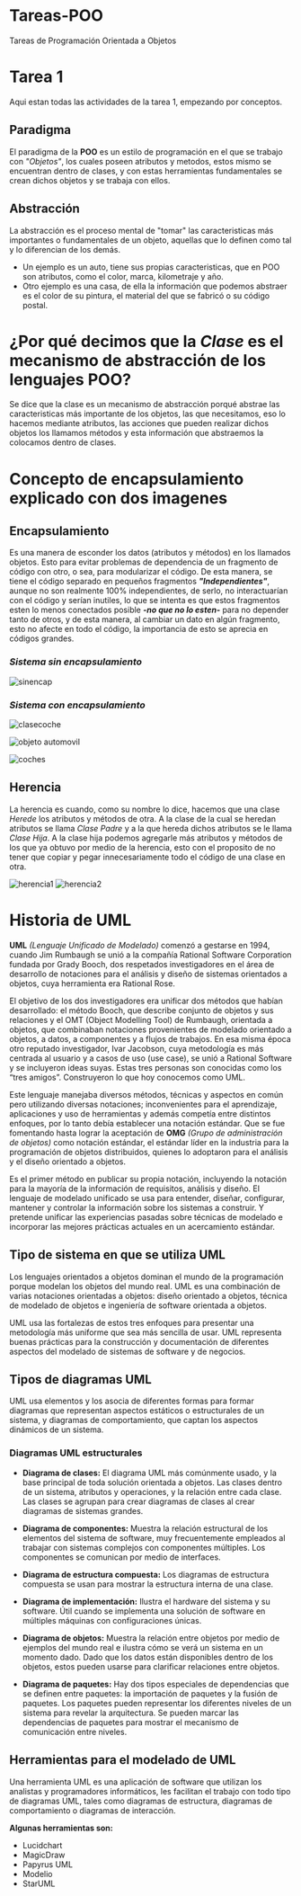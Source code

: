 # Tareas-POO
Tareas de Programación Orientada a Objetos
# Tarea 1
Aqui estan todas las actividades de la tarea 1, empezando por conceptos.

## Paradigma
El paradigma de la **POO** es un estilo de programación en el que se trabajo con _"Objetos"_, los cuales poseen atributos y metodos, estos mismo se encuentran dentro de clases, y con estas herramientas fundamentales se crean dichos objetos y se trabaja con ellos.

## Abstracción
La abstracción es el proceso mental de "tomar" las caracteristicas más importantes o fundamentales de un objeto, aquellas que lo definen como tal y lo diferencian de los demás.

+ Un ejemplo es un auto, tiene sus propias caracteristicas, que en POO son atributos, como el color, marca, kilometraje y año.
+ Otro ejemplo es una casa, de ella la información que podemos abstraer es el color de su pintura, el material del que se fabricó o su código postal.

# ¿Por qué decimos que la _Clase_ es el mecanismo de abstracción de los lenguajes POO?
Se dice que la clase es un mecanismo de abstracción porqué abstrae las caracteristicas más importante de los objetos, las que necesitamos, eso lo hacemos mediante atributos, las acciones que pueden realizar dichos objetos los llamamos métodos y esta información que abstraemos la colocamos dentro de clases.

# Concepto de encapsulamiento explicado con dos imagenes

## Encapsulamiento
Es una manera de esconder los datos (atributos y métodos) en los llamados objetos. Esto para evitar problemas de dependencia de un fragmento de código con otro, o sea, para modularizar el código. De esta manera, se tiene el código separado en pequeños fragmentos **_"Independientes"_**, aunque no son realmente 100% independientes, de serlo, no interactuarían con el código y serían inutiles, lo que se intenta es que estos fragmentos esten lo menos conectados posible **_-no que no lo esten-_** para no depender tanto de otros, y de esta manera, al cambiar un dato en algún fragmento, esto no afecte en todo el código, la importancia de esto se aprecia en códigos grandes.

### _Sistema sin encapsulamiento_
![sinencap](https://user-images.githubusercontent.com/47732464/53306394-6466d000-3841-11e9-9c42-1dc0afa1fd3c.JPG)

### _Sistema con encapsulamiento_
![clasecoche](https://user-images.githubusercontent.com/47732464/53306395-69c41a80-3841-11e9-8561-e080650f3c04.png)

![objeto automovil](https://user-images.githubusercontent.com/47732464/53306393-63ce3980-3841-11e9-97a2-00bf6185f060.png)

![coches](https://user-images.githubusercontent.com/47732464/53306418-b6a7f100-3841-11e9-9184-a92c9d5eb7c2.png)

## Herencia
La herencia es cuando, como su nombre lo dice, hacemos que una clase *_Herede_* los atributos y métodos de otra. A la clase de la cual se heredan atributos se llama *_Clase Padre_* y a la que hereda dichos atributos se le llama *_Clase Hija_*. A la clase hija podemos agregarle más atributos y métodos de los que ya obtuvo por medio de la herencia, esto con el proposito de no tener que copiar y pegar innecesariamente todo el código de una clase en otra.

![herencia1](https://user-images.githubusercontent.com/47732464/53305745-0edaf500-383a-11e9-8b59-85a6fdccceba.JPG)
![herencia2](https://user-images.githubusercontent.com/47732464/53305746-0edaf500-383a-11e9-92c5-8cd55e94e9e5.JPG)

# Historia de UML
**UML** _(Lenguaje Unificado de Modelado)_ comenzó a gestarse en 1994, cuando Jim Rumbaugh se unió a la compañía Rational Software Corporation fundada por Grady Booch, dos respetados investigadores en el área de desarrollo de notaciones para el análisis y diseño de sistemas orientados a objetos, cuya herramienta era Rational Rose.

El objetivo de los dos investigadores era unificar dos métodos que habían desarrollado: el método Booch, que describe conjunto de objetos y sus relaciones  y el OMT (Object Modelling Tool) de Rumbaugh, orientada a objetos,  que combinaban notaciones provenientes de modelado orientado a objetos, a datos, a componentes y a flujos de trabajos. En esa misma época otro reputado investigador,  Ivar Jacobson,  cuya metodología es más centrada al usuario y a casos de uso (use case), se unió  a Rational Software y se incluyeron ideas suyas. Estas tres personas son conocidas como los “tres amigos”. Construyeron lo que hoy conocemos como UML.

Este lenguaje manejaba diversos métodos, técnicas y aspectos en común pero utilizando diversas notaciones; inconvenientes para el aprendizaje, aplicaciones y uso de herramientas y además competía entre distintos enfoques, por lo tanto debía establecer una notación estándar. Que se fue fomentando hasta lograr la aceptación de **OMG** _(Grupo de administración de objetos)_ como notación estándar, el estándar líder en la industria para la programación de objetos distribuidos, quienes lo adoptaron para el análisis y el diseño orientado a objetos.

Es el primer método en publicar su propia notación, incluyendo la notación para la mayoría de la información de requisitos, análisis y diseño. El lenguaje de modelado unificado se usa para entender, diseñar, configurar, mantener y controlar la información sobre los sistemas a construir. Y pretende unificar las experiencias pasadas sobre técnicas de modelado e incorporar las mejores prácticas actuales en un acercamiento estándar.

## Tipo de sistema en que se utiliza UML

Los lenguajes orientados a objetos dominan el mundo de la programación porque modelan los objetos del mundo real. UML es una combinación de varias notaciones orientadas a objetos: diseño orientado a objetos, técnica de modelado de objetos e ingeniería de software orientada a objetos.

UML usa las fortalezas de estos tres enfoques para presentar una metodología más uniforme que sea más sencilla de usar. UML representa buenas prácticas para la construcción y documentación de diferentes aspectos del modelado de sistemas de software y de negocios.

## Tipos de diagramas UML

UML usa elementos y los asocia de diferentes formas para formar diagramas que representan aspectos estáticos o estructurales de un sistema, y diagramas de comportamiento, que captan los aspectos dinámicos de un sistema.

### Diagramas UML estructurales

+ __Diagrama de clases:__ El diagrama UML más comúnmente usado, y la base principal de toda solución orientada a objetos. Las clases dentro de un sistema, atributos y operaciones, y la relación entre cada clase. Las clases se agrupan para crear diagramas de clases al crear diagramas de sistemas grandes.

+ __Diagrama de componentes:__ Muestra la relación estructural de los elementos del sistema de software, muy frecuentemente empleados al trabajar con sistemas complejos con componentes múltiples. Los componentes se comunican por medio de interfaces.

+ __Diagrama de estructura compuesta:__ Los diagramas de estructura compuesta se usan para mostrar la estructura interna de una clase.

+ __Diagrama de implementación:__ Ilustra el hardware del sistema y su software. Útil cuando se implementa una solución de software en múltiples máquinas con configuraciones únicas.

+ __Diagrama de objetos:__ Muestra la relación entre objetos por medio de ejemplos del mundo real e ilustra cómo se verá un sistema en un momento dado. Dado que los datos están disponibles dentro de los objetos, estos pueden usarse para clarificar relaciones entre objetos.

+ __Diagrama de paquetes:__ Hay dos tipos especiales de dependencias que se definen entre paquetes: la importación de paquetes y la fusión de paquetes. Los paquetes pueden representar los diferentes niveles de un sistema para revelar la arquitectura. Se pueden marcar las dependencias de paquetes para mostrar el mecanismo de comunicación entre niveles.

## Herramientas para el modelado de UML

Una herramienta UML es una aplicación de software que utilizan los analistas y programadores informáticos, les facilitan el trabajo con todo tipo de diagramas UML, tales como diagramas de estructura, diagramas de comportamiento o diagramas de interacción.

**Algunas herramientas son:**
+ Lucidchart
+ MagicDraw
+ Papyrus UML
+ Modelio
+ StarUML

